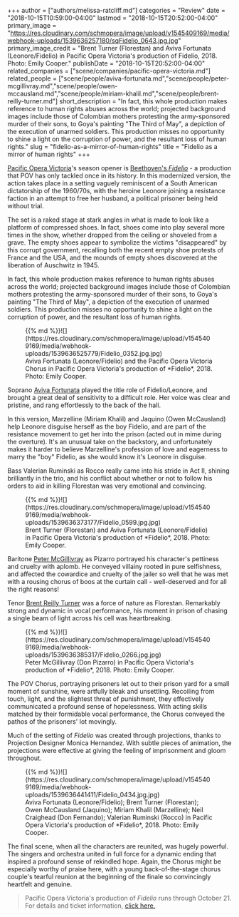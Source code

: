 +++
author = ["authors/melissa-ratcliff.md"]
categories = "Review"
date = "2018-10-15T10:59:00-04:00"
lastmod = "2018-10-15T20:52:00-04:00"
primary_image = "https://res.cloudinary.com/schmopera/image/upload/v1545409169/media/webhook-uploads/1539636257180/sqFidelio_0643.jpg.jpg"
primary_image_credit = "Brent Turner (Florestan) and Aviva Fortunata (Leonore/Fidelio) in Pacific Opera Victoria's production of Fidelio, 2018. Photo: Emily Cooper."
publishDate = "2018-10-15T20:52:00-04:00"
related_companies = ["scene/companies/pacific-opera-victoria.md"]
related_people = ["scene/people/aviva-fortunata.md","scene/people/peter-mcgillivray.md","scene/people/owen-mccausland.md","scene/people/miriam-khalil.md","scene/people/brent-reilly-turner.md"]
short_description = "In fact, this whole production makes reference to human rights abuses across the world; projected background images include those of Colombian mothers protesting the army-sponsored murder of their sons, to Goya&#039;s painting &quot;The Third of May&quot;, a depiction of the execution of unarmed soldiers. This production misses no opportunity to shine a light on the corruption of power, and the resultant loss of human rights."
slug = "fidelio-as-a-mirror-of-human-rights"
title = "Fidelio as a mirror of human rights"
+++

[Pacific Opera Victoria](/scene/people/pacific-opera-victoria/)'s season opener is [Beethoven's *Fidelio*](https://www.pov.bc.ca/fidelio.html) - a production that POV has only tackled once in its history. In this modernized version, the action takes place in a setting vaguely reminiscent of a South American dictatorship of the 1960/70s, with the heroine  Leonore joining a resistance faction in an attempt to free her husband, a political prisoner being held without trial.

The set is a raked stage at stark angles in what is made to look like a platform of compressed shoes. In fact, shoes come into play several more times in the show, whether dropped from the ceiling or shoveled from a grave. The empty shoes appear to symbolize the victims "disappeared" by this corrupt government, recalling both the recent empty shoe protests of France and the USA, and the mounds of empty shoes discovered at the liberation of Auschwitz in 1945.

In fact, this whole production makes reference to human rights abuses across the world; projected background images include those of Colombian mothers protesting the army-sponsored murder of their sons, to Goya's painting "The Third of May", a depiction of the execution of unarmed soldiers. This production misses no opportunity to shine a light on the corruption of power, and the resultant loss of human rights.

<figure data-type="image">{{% md %}}![](https://res.cloudinary.com/schmopera/image/upload/v1545409169/media/webhook-uploads/1539636525779/Fidelio_0352.jpg.jpg)
<figcaption>Aviva Fortunata (Leonore/Fidelio) and the Pacific Opera Victoria Chorus in Pacific Opera Victoria's production of *Fidelio*, 2018. Photo: Emily Cooper.</figcaption>
</figure>

Soprano [Aviva Fortunata](/scene/people/aviva-fortunata/) played the title role of Fidelio/Leonore, and brought a great deal of sensitivity to a difficult role. Her voice was clear and pristine, and rang effortlessly to the back of the hall. 

In this version, Marzelline (Miriam Khalil) and Jaquino (Owen McCausland) help Leonore disguise herself as the boy Fidelio, and are part of the resistance movement to get her into the prison (acted out in mime during the overture). It's an unusual take on the backstory, and unfortunately makes it harder to believe Marzelline's profession of love and eagerness to marry the "boy" Fidelio, as she would know it's Leonore in disguise. 

Bass Valerian Ruminski as Rocco really came into his stride in Act II, shining brilliantly in the trio, and his conflict about whether or not to follow his orders to aid in killing Florestan was very emotional and convincing.

<figure data-type="image">{{% md %}}![](https://res.cloudinary.com/schmopera/image/upload/v1545409169/media/webhook-uploads/1539636373177/Fidelio_0599.jpg.jpg)
<figcaption>Brent Turner (Florestan) and Aviva Fortunata (Leonore/Fidelio) in Pacific Opera Victoria's production of *Fidelio*, 2018. Photo: Emily Cooper.</figcaption>
</figure>

Baritone [Peter McGillivray](/scene/people/peter-mcgillivray/) as Pizarro portrayed his character's pettiness and cruelty with aplomb. He conveyed villainy rooted in pure selfishness, and affected the cowardice and cruelty of the jailer so well that he was met with a rousing chorus of boos at the curtain call - well-deserved and for all the right reasons!

Tenor [Brent Reilly Turner](/scene/people/brent-reilly-turner/) was a force of nature as Florestan. Remarkably strong and dynamic in vocal performance, his moment in prison of chasing a single beam of light across his cell was heartbreaking.

<figure data-type="image">{{% md %}}![](https://res.cloudinary.com/schmopera/image/upload/v1545409169/media/webhook-uploads/1539636385317/Fidelio_0266.jpg.jpg)
<figcaption>Peter McGillivray (Don Pizarro) in Pacific Opera Victoria's production of *Fidelio*, 2018. Photo: Emily Cooper.</figcaption>
</figure>

The POV Chorus, portraying prisoners let out to their prison yard for a small moment of sunshine,  were artfully bleak and unsettling. Recoiling from touch, light, and the slightest threat of punishment, they effectively communicated a profound sense of hopelessness. With acting skills matched by their formidable vocal performance, the Chorus conveyed the pathos of the prisoners' lot movingly. 

Much of the setting of *Fidelio* was created through projections, thanks to Projection Designer Monica Hernandez. With subtle pieces of animation, the projections were effective at giving the feeling of imprisonment and gloom throughout. 

<figure data-type="image">{{% md %}}![](https://res.cloudinary.com/schmopera/image/upload/v1545409169/media/webhook-uploads/1539636441411/Fidelio_0434.jpg.jpg)
<figcaption>Aviva Fortunata (Leonore/Fidelio); Brent Turner (Florestan); Owen McCausland (Jaquino); Miriam Khalil (Marzelline); Neil Craighead (Don Fernando); Valerian Ruminski (Rocco) in Pacific Opera Victoria's production of *Fidelio*, 2018. Photo: Emily Cooper.</figcaption>
</figure>

The final scene, when all the characters are reunited, was hugely powerful. The singers and orchestra united in full force for a dynamic ending that inspired a profound sense of rekindled hope. Again, the Chorus might be especially worthy of praise here, with a young back-of-the-stage chorus couple's tearful reunion at the beginning of the finale so convincingly heartfelt and genuine.  

>Pacific Opera Victoria's production of *Fidelio* runs through October 21. For details and ticket information, [click here.](https://www.pov.bc.ca/fidelio.html)
